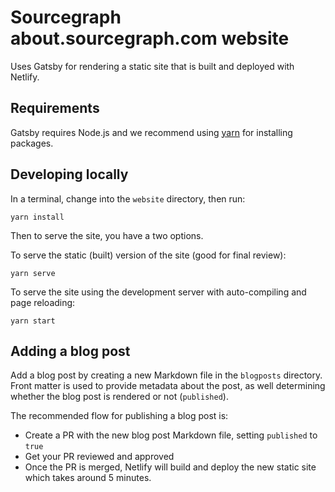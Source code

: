 # Sourcegraph about.sourcegraph.com website

Uses Gatsby for rendering a static site that is built and deployed with Netlify.

## Requirements

Gatsby requires Node.js and we recommend using [yarn](https://yarnpkg.com/en/) for installing packages.

## Developing locally

In a terminal, change into the `website` directory, then run:

```shell
yarn install
```

Then to serve the site, you have a two options.

To serve the static (built) version of the site (good for final review):

```shell
yarn serve
```

To serve the site using the development server with auto-compiling and page reloading:

```shell
yarn start
```

## Adding a blog post

Add a blog post by creating a new Markdown file in the `blogposts` directory. Front matter is used to provide metadata about the post, as well determining whether the blog post is rendered or not (`published`).

The recommended flow for publishing a blog post is:

 - Create a PR with the new blog post Markdown file, setting `published` to `true`
 - Get your PR reviewed and approved
 - Once the PR is merged, Netlify will build and deploy the new static site which takes around 5 minutes.
